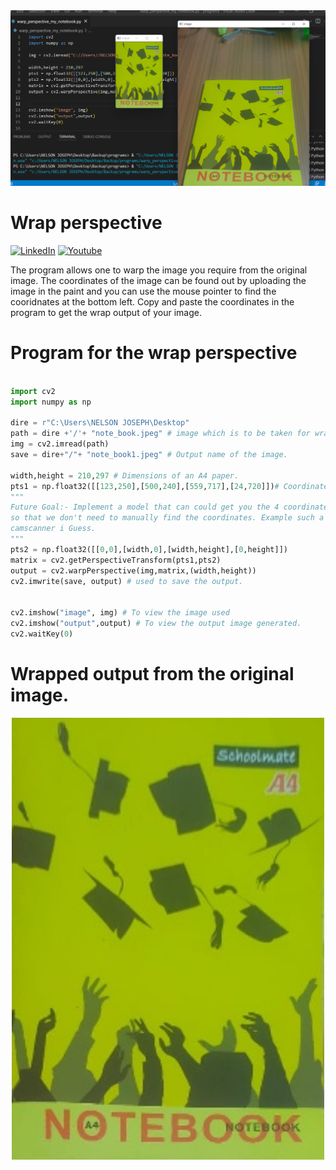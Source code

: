 <div align="center"><img src="https://github.com/nelson123-lab/warp_perspective/blob/daa65d0145f52e5d6a737edd0b97d2407cdf280d/Wrap_perspective_output.png" width="900"/></div>

# Wrap perspective

[![LinkedIn](https://img.shields.io/badge/-LinkedIn-black.svg?style=flat-square&logo=linkedin&colorB=255)](https://www.linkedin.com/in/nelsonjoseph123/)
[![Youtube](https://img.shields.io/badge/-Youtube-black.svg?style=flat-square&logo=Youtube&colorB=955)](https://www.youtube.com/channel/UCj-j1k_3vC6F1rVgrEhDF7g)

The program allows one to warp the image you require from the original image.
The coordinates of the image can be found out by uploading the image in  the paint and you can use the mouse pointer to find the cooridnates at the bottom left. Copy and paste the coordinates in the program to get the wrap output of your image.

# Program for the wrap perspective

```python

import cv2
import numpy as np

dire = r"C:\Users\NELSON JOSEPH\Desktop"
path = dire +'/'+ "note_book.jpeg" # image which is to be taken for wrapperspective
img = cv2.imread(path)
save = dire+"/"+ "note_book1.jpeg" # Output name of the image.

width,height = 210,297 # Dimensions of an A4 paper.
pts1 = np.float32([[123,250],[500,240],[559,717],[24,720]])# Coordinates of the points to take wrap perspective.
"""
Future Goal:- Implement a model that can could get you the 4 coordinates 
so that we don't need to manually find the coordinates. Example such a model works in 
camscanner i Guess.
"""
pts2 = np.float32([[0,0],[width,0],[width,height],[0,height]])
matrix = cv2.getPerspectiveTransform(pts1,pts2)
output = cv2.warpPerspective(img,matrix,(width,height))
cv2.imwrite(save, output) # used to save the output.


cv2.imshow("image", img) # To view the image used
cv2.imshow("output",output) # To view the output image generated.
cv2.waitKey(0)
```

# Wrapped output from the original image.

<div align="center"><img src="https://github.com/nelson123-lab/warp_perspective/blob/66f7f5c077874c3b4c9318f43b32b4872a817699/note_book1.jpeg" width="500"/></div>
